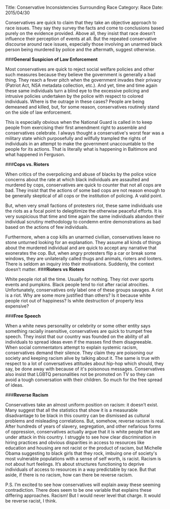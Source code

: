 Title: Conservative Inconsistencies Surrounding Race
Category: Race
Date: 2015/04/30

Conservatives are quick to claim that they take an objective approach to race issues. They say they survey the facts and come to conclusions based purely on the evidence provided. Above all, they insist that race doesn’t influence their perception of events at all. But the repeated conservative discourse around race issues, especially those involving an unarmed black person being murdered by police and the aftermath, suggest otherwise.

###**General Suspicion of Law Enforcement**

Most conservatives are quick to reject social welfare policies and other such measures because they believe the government is generally a bad thing. They reach a fever pitch when the government invades their privacy (Patriot Act, NSA metadata collection, etc.). And yet, time and time again these same individuals turn a blind eye to the excessive policing and intrusive policies undertaken by the police with respect to colored individuals. Where is the outrage in these cases? People are being demeaned and killed, but, for some reason, conservatives routinely stand on the side of law enforcement.

This is especially obvious when the National Guard is called in to keep people from exercising their first amendment right to assemble and conservatives celebrate. I always thought a conservative's worst fear was a military state which purposefully and willfully trampled the rights of individuals in an attempt to make the government unaccountable to the people for its actions. That is literally what is happening in Baltimore and what happened in Ferguson.

###**Cops vs. Rioters**

When critics of the overpolicing and abuse of blacks by the police voice concerns about the rate at which black individuals are assaulted and murdered by cops, conservatives are quick to counter that not all cops are bad. They insist that the actions of some bad cops are not reason enough to be generally skeptical of all cops or the institution of policing. A valid point.

But, when very small factions of protesters riot, these same individuals use the riots as a focal point to delegitimize the otherwise peaceful efforts. It is very suspicious that time and time again the same individuals abandon their individual scrutiny methodology to condemn entire demonstrations as bad based on the actions of few individuals.

Furthermore, when a cop kills an unarmed civilian, conservatives leave no stone unturned looking for an explanation. They assume all kinds of things about the murdered individual and are quick to accept any narrative that exonerates the cop. But, when angry protesters flip a car or break some windows, they are unilaterally called thugs and animals, rioters and looters. There is seldom an inquiry into their motivations. Suddenly, the context doesn’t matter.
###**Rioters vs Rioters**

White people riot all the time. Usually for nothing. They riot over sports events and pumpkins. Black people tend to riot after racial atrocities. Unfortunately, conservatives only label one of these groups savages. A riot is a riot. Why are some more justified than others? Is it because white people riot out of happiness? Is white destruction of property less expensive?

###**Free Speech**

When a white news personality or celebrity or some other entity says something racially insensitive, conservatives are quick to trumpet free speech. They insist that our country was founded on the ability of all individuals to spread ideas even if the masses find them disagreeable. When social commentators attempt to explain systemic racism, conservatives demand their silence. They claim they are poisoning our society and keeping racism alive by talking about it. The same is true with respect to a lot of conversatives attitudes about hip-hop which should, they say, be done away with because of it's poisonous messages. Conservatives also insist that LGBTQ personalities not be promoted on TV so they can avoid a tough conversation with their children. So much for the free spread of ideas.

###**Reverse Racism**

Conservatives take an almost uniform position on racism: it doesn’t exist. Many suggest that all the statistics that show it is a measurable disadvantage to be black in this country can be dismissed as cultural problems and misleading correlations. But, somehow, reverse racism is real. After hundreds of years of slavery, segregation, and other nefarious forms of oppression, conservatives actually argue that it is white people that are under attack in this country. I struggle to see how clear discrimination in hiring practices and obvious disparities in access to resources like education and housing are not racist or the product of racism, but Michelle Obama suggesting to black girls that they rock, imbuing one of society's most vulnerable populations with a sense of self worth, is racist. Racism is not about hurt feelings. It’s about structures functioning to deprive individuals of access to resources in a way predictable by race. But that aside, if there is no racism, how can there be reverse racism.

P.S. I’m excited to see how conservatives will explain away these seeming contradiction. There does seem to be one variable that explains these differing approaches. Racism! But I would never level that charge. It would be reverse racist, I think.



